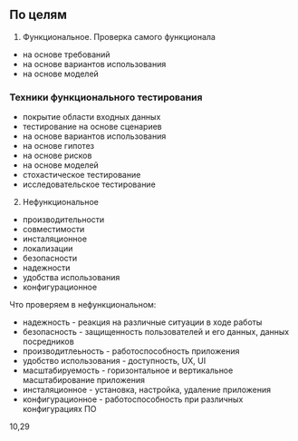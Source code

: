 ## По целям
1. Функциональное. Проверка самого функционала
  - на основе требований
  - на основе вариантов использования
  - на основе моделей

### Техники функционального тестирования
- покрытие области входных данных
- тестирование на основе сценариев
- на основе вариантов использования
- на основе гипотез
- на основе рисков
- на основе моделей
- стохастическое тестирование
- исследовательское тестирование

2. Нефункциональное
  - производительности
  - совместимости
  - инсталяционное
  - локализации
  - безопасности
  - надежности
  - удобства использования
  - конфигурационное

Что проверяем в нефункциональном:
- надежность - реакция на различные ситуации в ходе работы
- безопасность - защищенность пользователей и его данных, данных посредников
- производитлеьность - работоспособность приложения
- удобство использования - доступность, UX, UI
- масштабируемость - горизонтальное и вертикальное масштабирование приложения
- инсталяционное - установка, настройка, удаление приложения
- конфигурационное - работоспособность при различных конфигурациях ПО

10,29



